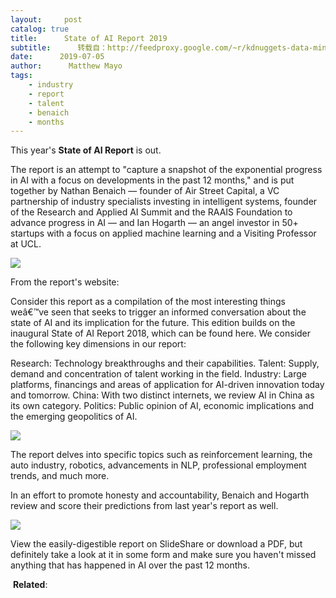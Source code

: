 ```yaml
---
layout:     post
catalog: true
title:      State of AI Report 2019
subtitle:      转载自：http://feedproxy.google.com/~r/kdnuggets-data-mining-analytics/~3/8RQy3SqMMw8/state-ai-report-2019.html
date:      2019-07-05
author:      Matthew Mayo
tags:
    - industry
    - report
    - talent
    - benaich
    - months
---
```


This year's **State of AI Report** is out.

The report is an attempt to "capture a snapshot of the exponential progress in AI with a focus on developments in the past 12 months," and is put together by Nathan Benaich — founder of Air Street Capital, a VC partnership of industry specialists investing in intelligent systems, founder of the Research and Applied AI Summit and the RAAIS Foundation to advance progress in AI — and Ian Hogarth — an angel investor in 50+ startups with a focus on applied machine learning and a Visiting Professor at UCL.

![](http://feedproxy.google.com/wp-content/uploads/2019-state-ai-report-3.jpg)


From the report's website:

> 
Consider this report as a compilation of the most interesting things weâ€™ve seen that seeks to trigger an informed conversation about the state of AI and its implication for the future. This edition builds on the inaugural State of AI Report 2018, which can be found here.
We consider the following key dimensions in our report:

Research: Technology breakthroughs and their capabilities.
Talent: Supply, demand and concentration of talent working in the field.
Industry: Large platforms, financings and areas of application for AI-driven innovation today and tomorrow.
China: With two distinct internets, we review AI in China as its own category.
Politics: Public opinion of AI, economic implications and the emerging geopolitics of AI.



![](http://feedproxy.google.com/wp-content/uploads/state-ai-report-2019-4.jpg)


The report delves into specific topics such as reinforcement learning, the auto industry, robotics, advancements in NLP, professional employment trends, and much more. 

In an effort to promote honesty and accountability, Benaich and Hogarth review and score their predictions from last year's report as well.

![](http://feedproxy.google.com/wp-content/uploads/2019-state-ai-report-1.jpg)


View the easily-digestible report on SlideShare or download a PDF, but definitely take a look at it in some form and make sure you haven't missed anything that has happened in AI over the past 12 months.

 **Related**:



 
